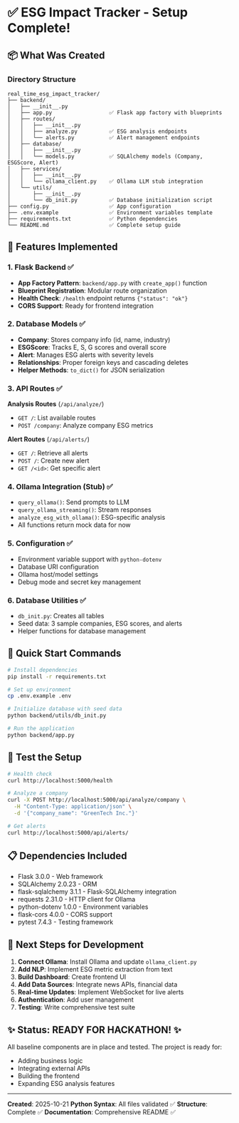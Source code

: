 # ✅ ESG Impact Tracker - Setup Complete!

## 📦 What Was Created

### Directory Structure
```
real_time_esg_impact_tracker/
├── backend/
│   ├── __init__.py
│   ├── app.py                  ✅ Flask app factory with blueprints
│   ├── routes/
│   │   ├── __init__.py
│   │   ├── analyze.py          ✅ ESG analysis endpoints
│   │   └── alerts.py           ✅ Alert management endpoints
│   ├── database/
│   │   ├── __init__.py
│   │   └── models.py           ✅ SQLAlchemy models (Company, ESGScore, Alert)
│   ├── services/
│   │   ├── __init__.py
│   │   └── ollama_client.py    ✅ Ollama LLM stub integration
│   └── utils/
│       ├── __init__.py
│       └── db_init.py          ✅ Database initialization script
├── config.py                   ✅ App configuration
├── .env.example                ✅ Environment variables template
├── requirements.txt            ✅ Python dependencies
└── README.md                   ✅ Complete setup guide
```

## 🎯 Features Implemented

### 1. Flask Backend ✅
- **App Factory Pattern**: `backend/app.py` with `create_app()` function
- **Blueprint Registration**: Modular route organization
- **Health Check**: `/health` endpoint returns `{"status": "ok"}`
- **CORS Support**: Ready for frontend integration

### 2. Database Models ✅
- **Company**: Stores company info (id, name, industry)
- **ESGScore**: Tracks E, S, G scores and overall score
- **Alert**: Manages ESG alerts with severity levels
- **Relationships**: Proper foreign keys and cascading deletes
- **Helper Methods**: `to_dict()` for JSON serialization

### 3. API Routes ✅

**Analysis Routes** (`/api/analyze/`)
- `GET /`: List available routes
- `POST /company`: Analyze company ESG metrics

**Alert Routes** (`/api/alerts/`)
- `GET /`: Retrieve all alerts
- `POST /`: Create new alert
- `GET /<id>`: Get specific alert

### 4. Ollama Integration (Stub) ✅
- `query_ollama()`: Send prompts to LLM
- `query_ollama_streaming()`: Stream responses
- `analyze_esg_with_ollama()`: ESG-specific analysis
- All functions return mock data for now

### 5. Configuration ✅
- Environment variable support with `python-dotenv`
- Database URI configuration
- Ollama host/model settings
- Debug mode and secret key management

### 6. Database Utilities ✅
- `db_init.py`: Creates all tables
- Seed data: 3 sample companies, ESG scores, and alerts
- Helper functions for database management

## 🚀 Quick Start Commands

```bash
# Install dependencies
pip install -r requirements.txt

# Set up environment
cp .env.example .env

# Initialize database with seed data
python backend/utils/db_init.py

# Run the application
python backend/app.py
```

## 🧪 Test the Setup

```bash
# Health check
curl http://localhost:5000/health

# Analyze a company
curl -X POST http://localhost:5000/api/analyze/company \
  -H "Content-Type: application/json" \
  -d '{"company_name": "GreenTech Inc."}'

# Get alerts
curl http://localhost:5000/api/alerts/
```

## 📋 Dependencies Included

- Flask 3.0.0 - Web framework
- SQLAlchemy 2.0.23 - ORM
- flask-sqlalchemy 3.1.1 - Flask-SQLAlchemy integration
- requests 2.31.0 - HTTP client for Ollama
- python-dotenv 1.0.0 - Environment variables
- flask-cors 4.0.0 - CORS support
- pytest 7.4.3 - Testing framework

## 🔄 Next Steps for Development

1. **Connect Ollama**: Install Ollama and update `ollama_client.py`
2. **Add NLP**: Implement ESG metric extraction from text
3. **Build Dashboard**: Create frontend UI
4. **Add Data Sources**: Integrate news APIs, financial data
5. **Real-time Updates**: Implement WebSocket for live alerts
6. **Authentication**: Add user management
7. **Testing**: Write comprehensive test suite

## ✨ Status: READY FOR HACKATHON! ✨

All baseline components are in place and tested. The project is ready for:
- Adding business logic
- Integrating external APIs
- Building the frontend
- Expanding ESG analysis features

---

**Created**: 2025-10-21
**Python Syntax**: All files validated ✅
**Structure**: Complete ✅
**Documentation**: Comprehensive README ✅
